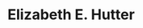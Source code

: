 ---
pid: RS52
title: Elizabeth E. Hutter
location_transcription: near 23rd and Brown
zipcode: '19103'
outside_phl: 
neighborhood: Rittenhouse Square,Avenue of The Arts,Logan Square,Fitler Square
age: '66'
age_range: 60-69
instagram: 
image_file_name: RS_52.jpg
proposal_transcription: In 1853, Elizabeth Hutter founded the Northern Home for Friendless
  Children, an early philanthropic social services agency. She spearheaded funding
  in 1853-1854 and raised sufficient $ to erect a large, airy, clean school/home for
  children whose parents were unable to care for them adequately. E Hutter remained
  head of the Executive Committee for the Home until shortly before her death in 1895.
  I propose a monument to her near the school that now occupies the original site
  for the Northern Home.
topic: Education,Figure,Youth
topic_summary: 0, 0, 0
type: Conceptual,Memorial
keywords_other: foster care, social service
credit: Kerry L. Bryan
image_labels: 
twitter: 
facebook: 
permalink: "/monuments/rs52/"
layout: item-page
---